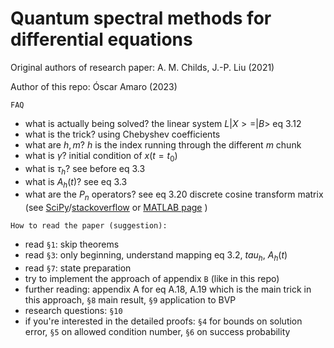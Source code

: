 # Quantum spectral methods for differential equations

Original authors of research paper: A. M. Childs, J.-P. Liu (2021)

Author of this repo: Óscar Amaro (2023)

```FAQ```

- what is actually being solved? the linear system $L |X> = |B>$ eq 3.12
- what is the trick? using Chebyshev coefficients
- what are $h, m$? $h$ is the index running through the different $m$ chunk
- what is $\gamma$? initial condition of $x(t=t_0)$
- what is $\tau_h$? see before eq 3.3
- what is $A_h(t)$? see eq 3.3
- what are the $P_n$ operators? see eq 3.20 discrete cosine transform matrix (see [SciPy](https://docs.scipy.org/doc/scipy/reference/generated/scipy.fft.dct.html)/[stackoverflow](https://stackoverflow.com/questions/53875821/scipy-generate-nxn-discrete-cosine-matrix) or [MATLAB page]( https://www.mathworks.com/help/images/discrete-cosine-transform.html) )

```How to read the paper (suggestion):```

- read ```§1```: skip theorems
- read ```§3```: only beginning, understand mapping eq 3.2, $tau_h$, $A_h(t)$
- read ```§7```: state preparation
- try to implement the approach of appendix ```B``` (like in this repo)
- further reading: appendix A for eq A.18, A.19 which is the main trick in this approach, ```§8``` main result, ```§9``` application to BVP
- research questions: ```§10```
- if you're interested in the detailed proofs: ```§4``` for bounds on solution error, ```§5``` on allowed condition number, ```§6``` on success probability